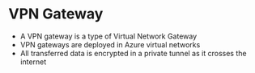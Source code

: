 # VPN Gateway

- A VPN gateway is a type of Virtual Network Gateway
- VPN gateways are deployed in Azure virtual networks
- All transferred data is encrypted in a private tunnel as it crosses the internet
